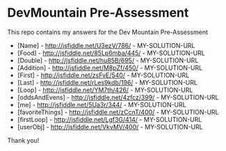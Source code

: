 DevMountain Pre-Assessment
=========

This repo contains my answers for the Dev Mountain Pre-Assessment

* [Name] - http://jsfiddle.net/U3ezV/786/ - MY-SOLUTION-URL
* [Food] - http://jsfiddle.net/85Lp6mba/445/ - MY-SOLUTION-URL
* [Double] - http://jsfiddle.net/hu85B/695/ - MY-SOLUTION-URL
* [Addition] - http://jsfiddle.net/M8pZf/450/ - MY-SOLUTION-URL
* [First] - http://jsfiddle.net/zsFvE/540/ - MY-SOLUTION-URL
* [Last] -  http://jsfiddle.net/rLes9kdb/196/ - MY-SOLUTION-URL
* [Loop] - http://jsfiddle.net/YM7th/426/ - MY-SOLUTION-URL
* [oddsAndEvens] - http://jsfiddle.net/4zfcz/399/ - MY-SOLUTION-URL
* [me] - http://jsfiddle.net/5Ua3r/344/ - MY-SOLUTION-URL
* [favoriteThings] - http://jsfiddle.net/zCcnT/400/ - MY-SOLUTION-URL
* [firstLoop] - http://jsfiddle.net/Lgf3G/414/ - MY-SOLUTION-URL
* [userObj] - http://jsfiddle.net/VkvMV/400/ - MY-SOLUTION-URL

Thank you!